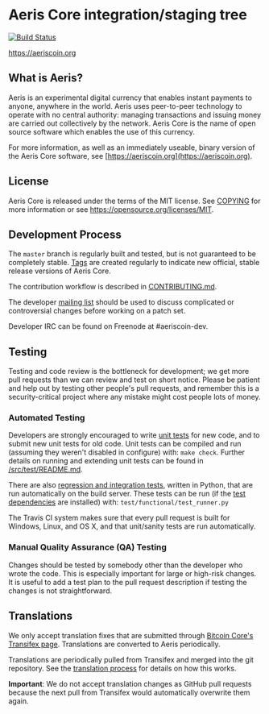 Aeris Core integration/staging tree
=====================================

[![Build Status](https://travis-ci.org/aeriscoin-project/aeriscoin.svg?branch=master)](https://travis-ci.org/aeriscoin-project/aeriscoin)

https://aeriscoin.org

What is Aeris?
----------------

Aeris is an experimental digital currency that enables instant payments to
anyone, anywhere in the world. Aeris uses peer-to-peer technology to operate
with no central authority: managing transactions and issuing money are carried
out collectively by the network. Aeris Core is the name of open source
software which enables the use of this currency.

For more information, as well as an immediately useable, binary version of
the Aeris Core software, see [https://aeriscoin.org](https://aeriscoin.org).

License
-------

Aeris Core is released under the terms of the MIT license. See [COPYING](COPYING) for more
information or see https://opensource.org/licenses/MIT.

Development Process
-------------------

The `master` branch is regularly built and tested, but is not guaranteed to be
completely stable. [Tags](https://github.com/aeriscoin/aeriscoin/tags) are created
regularly to indicate new official, stable release versions of Aeris Core.

The contribution workflow is described in [CONTRIBUTING.md](CONTRIBUTING.md).

The developer [mailing list](https://groups.google.com/forum/#!forum/aeriscoin-dev)
should be used to discuss complicated or controversial changes before working
on a patch set.

Developer IRC can be found on Freenode at #aeriscoin-dev.

Testing
-------

Testing and code review is the bottleneck for development; we get more pull
requests than we can review and test on short notice. Please be patient and help out by testing
other people's pull requests, and remember this is a security-critical project where any mistake might cost people
lots of money.

### Automated Testing

Developers are strongly encouraged to write [unit tests](src/test/README.md) for new code, and to
submit new unit tests for old code. Unit tests can be compiled and run
(assuming they weren't disabled in configure) with: `make check`. Further details on running
and extending unit tests can be found in [/src/test/README.md](/src/test/README.md).

There are also [regression and integration tests](/test), written
in Python, that are run automatically on the build server.
These tests can be run (if the [test dependencies](/test) are installed) with: `test/functional/test_runner.py`

The Travis CI system makes sure that every pull request is built for Windows, Linux, and OS X, and that unit/sanity tests are run automatically.

### Manual Quality Assurance (QA) Testing

Changes should be tested by somebody other than the developer who wrote the
code. This is especially important for large or high-risk changes. It is useful
to add a test plan to the pull request description if testing the changes is
not straightforward.

Translations
------------

We only accept translation fixes that are submitted through [Bitcoin Core's Transifex page](https://www.transifex.com/projects/p/bitcoin/).
Translations are converted to Aeris periodically.

Translations are periodically pulled from Transifex and merged into the git repository. See the
[translation process](doc/translation_process.md) for details on how this works.

**Important**: We do not accept translation changes as GitHub pull requests because the next
pull from Transifex would automatically overwrite them again.
